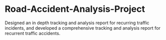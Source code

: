 <h1>Road-Accident-Analysis-Project </h1>
<p>Designed an in depth tracking and analysis report for recurring traffic incidents, and developed a comprehensive tracking and analysis report for recurrent traffic accidents. </p>
